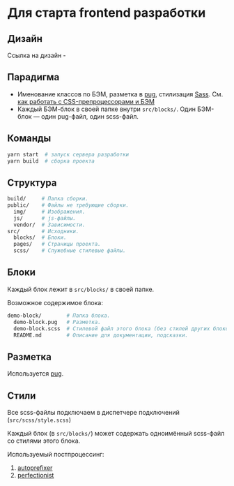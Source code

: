 ﻿# Для старта frontend разработки

## Дизайн

Ссылка на дизайн - 

## Парадигма

- Именование классов по БЭМ, разметка в [pug](https://pugjs.org/), стилизация [Sass](http://sass-lang.com/). См. [как работать с CSS-препроцессорами и БЭМ](http://nicothin.github.io/idiomatic-pre-CSS/)
- Каждый БЭМ-блок в своей папке внутри `src/blocks/`. Один БЭМ-блок — один pug-файл, один scss-файл.

## Команды

```bash
yarn start  # запуск сервера разработки
yarn build  # сборка проекта
```

## Структура

```bash
build/     # Папка сборки.
public/    # Файлы не требующие сборки.
  img/     # Изображения.
  js/      # js-файлы.
  vendor/  # Зависимости.
src/       # Исходники.
  blocks/  # Блоки.
  pages/   # Страницы проекта.
  scss/    # Служебные стилевые файлы.
```

## Блоки

Каждый блок лежит в `src/blocks/` в своей папке.

Возможное содержимое блока:

```bash
demo-block/        # Папка блока.
  demo-block.pug   # Разметка.
  demo-block.scss  # Стилевой файл этого блока (без стилей других блоков).
  README.md        # Описание для документации, подсказки.
```

## Разметка

Используется [pug](https://pugjs.org/api/getting-started.html).

## Стили

Все scss-файлы подключаем в диспетчере подключений (`src/scss/style.scss`)

Каждый блок (в `src/blocks/`) может содержать одноимённый scss-файл со стилями этого блока.

Используемый постпроцессинг:

1. [autoprefixer](https://github.com/postcss/autoprefixer)
2. [perfectionist](https://github.com/ben-eb/perfectionist)


